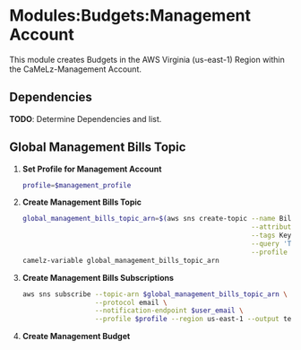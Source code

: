 # Modules:Budgets:Management Account

This module creates Budgets in the AWS Virginia (us-east-1) Region within the
CaMeLz-Management Account.

## Dependencies

**TODO**: Determine Dependencies and list.

## Global Management Bills Topic

1. **Set Profile for Management Account**

    ```bash
    profile=$management_profile
    ```

1. **Create Management Bills Topic**

    ```bash
    global_management_bills_topic_arn=$(aws sns create-topic --name Bills \
                                                             --attributes "DisplayName=CMLM Bills" \
                                                             --tags Key=Name,Value=Management-Bills-Topic Key=Company,Value=CaMeLz Key=Environment,Value=Management \
                                                             --query 'TopicArn' \
                                                             --profile $profile --region us-east-1 --output text)
    camelz-variable global_management_bills_topic_arn
    ```

1. **Create Management Bills Subscriptions**

    ```bash
    aws sns subscribe --topic-arn $global_management_bills_topic_arn \
                      --protocol email \
                      --notification-endpoint $user_email \
                      --profile $profile --region us-east-1 --output text
    ```

1. **Create Management Budget**
